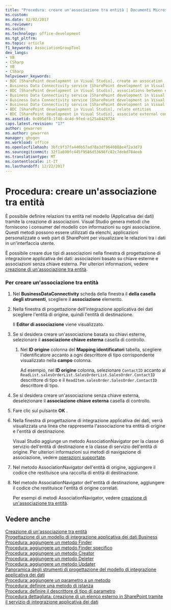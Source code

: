 ```yaml
---
title: "Procedura: creare un'associazione tra entità | Documenti Microsoft"
ms.custom: 
ms.date: 02/02/2017
ms.reviewer: 
ms.suite: 
ms.technology: office-development
ms.tgt_pltfrm: 
ms.topic: article
f1_keywords: AssociationGroupTool
dev_langs:
- VB
- CSharp
- VB
- CSharp
helpviewer_keywords:
- BDC [SharePoint development in Visual Studio], create an assocation
- Business Data Connectivity service [SharePoint development in Visual Studio], associations between entities
- BDC [SharePoint development in Visual Studio], associations between entities
- Business Data Connectivity service [SharePoint development in Visual Studio], create an assocation
- Business Data Connectivity service [SharePoint development in Visual Studio], associate external content types
- Business Data Connectivity service [SharePoint development in Visual Studio], relate entities
- BDC [SharePoint development in Visual Studio], relate entities
- BDC [SharePoint development in Visual Studio], associate external content types
ms.assetid: 0c095df8-1f40-4c4d-9fed-e125a8429724
caps.latest.revision: "17"
author: gewarren
ms.author: gewarren
manager: ghogen
ms.workload: office
ms.openlocfilehash: 3bfc9f37fa440b57ad78a3df9640888e4f2a3d73
ms.sourcegitcommit: 32f1a690fc445f9586d53698fc82c7debd784eeb
ms.translationtype: MT
ms.contentlocale: it-IT
ms.lasthandoff: 12/22/2017
---
```

# <a name="how-to-create-an-association-between-entities"></a>Procedura: creare un'associazione tra entità
  È possibile definire relazioni tra entità nel modello (Applicativa dei dati) tramite la creazione di associazioni. Visual Studio genera metodi che forniscono i consumer del modello con informazioni su ogni associazione. Questi metodi possono essere utilizzati da elenchi, applicazioni personalizzate o web part di SharePoint per visualizzare le relazioni tra i dati in un'interfaccia utente.  
  
 È possibile creare due tipi di associazioni nella finestra di progettazione di integrazione applicativa dei dati: associazioni basato su chiave esterne e associazioni senza chiave esterna. Per ulteriori informazioni, vedere [creazione di un'associazione tra entità](../sharepoint/creating-an-association-between-entities.md).  
  
### <a name="to-create-an-association-between-entities"></a>Per creare un'associazione tra entità  
  
1.  Nel **BusinessDataConnectivity** scheda della finestra il **della casella degli strumenti**, scegliere il **associazione** elemento.  
  
2.  Nella finestra di progettazione dell'integrazione applicativa dei dati scegliere l'entità di origine, quindi l'entità di destinazione.  
  
     Il **Editor di associazione** viene visualizzato.  
  
3.  Se si desidera creare un'associazione basata su chiavi esterne, selezionare il **associazione chiave esterna** casella di controllo.  
  
    1.  Nel **ID origine** colonna del **Mapping identificatori** tabella, scegliere l'identificatore accanto a ogni descrittore di tipo corrispondente visualizzato nella **campo** colonna.  
  
         Ad esempio, nel **ID origine** colonna, selezionare `ContactID` accanto al `ReadList.salesOrderList.SalesOrderList.SalesOrder.ContactID` descrittore di tipo e il `ReadItem.salesOrder.SalesOrder.ContactID` descrittore di tipo.  
  
4.  Se si desidera creare un'associazione senza chiave esterna, deselezionare il **associazione chiave esterna** casella di controllo.  
  
5.  Fare clic sul pulsante **OK** .  
  
6.  Nella finestra di progettazione di integrazione applicativa dei dati, verrà visualizzata una linea che rappresenta l'associazione tra entità di origine e l'entità di destinazione.  
  
     Visual Studio aggiunge un metodo AssociationNavigator per la classe di servizio dell'entità di destinazione e la classe di servizio dell'entità di origine. Per ulteriori informazioni sui metodi di navigazione di associazione, vedere [operazioni supportate](http://go.microsoft.com/fwlink/?LinkId=169286).  
  
7.  Nel metodo AssociationNavigator dell'entità di origine, aggiungere il codice che restituisce una raccolta di entità di destinazione.  
  
8.  Nel metodo AssociationNavigator dell'entità di destinazione, aggiungere il codice che restituisce l'entità di origine correlati.  
  
     Per esempi di metodi AssociationNavigator, vedere [creazione di un'associazione tra entità](../sharepoint/creating-an-association-between-entities.md).  
  
## <a name="see-also"></a>Vedere anche  
 [Creazione di un'associazione tra entità](../sharepoint/creating-an-association-between-entities.md)   
 [Progettazione di un modello di integrazione applicativa dei dati Business](../sharepoint/designing-a-business-data-connectivity-model.md)   
 [Procedura: aggiungere un metodo Finder](../sharepoint/how-to-add-a-finder-method.md)   
 [Procedura: aggiungere un metodo Finder specifico](../sharepoint/how-to-add-a-specific-finder-method.md)   
 [Procedura: aggiungere un metodo Creator](../sharepoint/how-to-add-a-creator-method.md)   
 [Procedura: aggiungere un metodo Deleter](../sharepoint/how-to-add-a-deleter-method.md)   
 [Procedura: aggiungere un metodo Updater](../sharepoint/how-to-add-an-updater-method.md)   
 [Panoramica degli strumenti di progettazione del modello di integrazione applicativa dei dati](../sharepoint/bdc-model-design-tools-overview.md)   
 [Procedura: aggiungere un parametro a un metodo](../sharepoint/how-to-add-a-parameter-to-a-method.md)   
 [Procedura: definire una metodo di istanza](../sharepoint/how-to-define-a-method-instance.md)   
 [Procedura: definire il descrittore di tipo di parametro](../sharepoint/how-to-define-the-type-descriptor-of-a-parameter.md)   
 [Procedura dettagliata: creazione di un elenco esterno in SharePoint tramite il servizio di integrazione applicativa dei dati](../sharepoint/walkthrough-creating-an-external-list-in-sharepoint-by-using-business-data.md)  
  
  